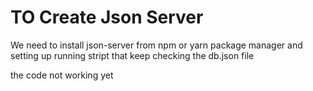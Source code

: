 # TO Create Json Server
We need to install json-server from npm or yarn package manager
and setting up running stript that keep checking the db.json file 

the code not working yet 